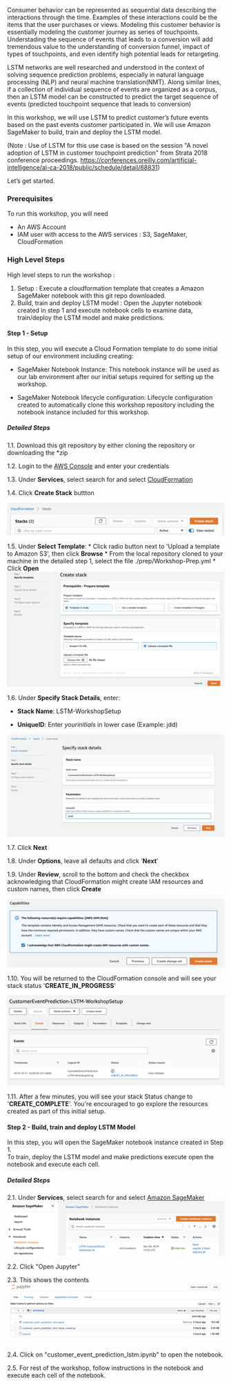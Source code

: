 Consumer behavior can be represented as sequential data describing the interactions through the time. Examples of these interactions could be the items that the user purchases or views.  Modeling this   customer behavior is essentially modeling the customer journey as series of touchpoints.  Understading the sequence of events that leads to a conversion will add tremendous value to the understanding of conversion funnel, impact of types of touchpoints, and even identify high potential leads for retargeting.

LSTM networks are well researched and understood in the context of solving sequence prediction problems, especially in natural language processing (NLP) and neural machine translation(NMT).  Along similar lines, if a collection of individual sequence of events are organized as a corpus, then an LSTM model can be constructed to predict the target sequence of events (predicted touchpoint sequence that leads to conversion)

In this workshop, we will use LSTM to predict customer’s future events based on the past events customer participated in.  We will use Amazon SageMaker to build, train and deploy the LSTM model.

(Note : Use of LSTM for this use case is based on the session "A novel adoption of LSTM in customer touchpoint prediction" from Strata 2018 conference proceedings. https://conferences.oreilly.com/artificial-intelligence/ai-ca-2018/public/schedule/detail/68831)

Let’s get started. 


### Prerequisites

To run this workshop, you will need 
* An AWS Account 
* IAM user with access to the AWS services : S3, SageMaker, CloudFormation 

### High Level Steps

High level steps to run the workshop :

1. Setup : Execute a cloudformation template that creates a Amazon SageMaker notebook with this git repo downloaded.
2. Build, train and deploy LSTM model : Open the Jupyter notebook created in step 1 and execute notebook cells to examine data, train/deploy the LSTM model and make predictions.

#### Step 1 - Setup

In this step, you will execute a Cloud Formation template to do some initial setup of our environment including creating:

* SageMaker Notebook Instance: This notebook instance will be used as our lab environment after our initial setups required for setting up the workshop.

* SageMaker Notebook lifecycle configuration: Lifecycle configuration created to automatically clone this workshop repository including the notebook instance included for this workshop.

##### Detailed Steps

1.1. Download this git repository by either cloning the repository or downloading the *zip

1.2. Login to the [AWS Console](https://https://console.aws.amazon.com/) and enter your credentials

1.3. Under **Services**, select search for and select [CloudFormation](https://console.aws.amazon.com/cloudformation)

1.4. Click **Create Stack** buttton

   ![CreateStack](images/CreateStack.png)
   
1.5. Under **Select Template**:
    * Click radio button next to 'Upload a template to Amazon S3', then click **Browse**
    * From the local repository cloned to your machine in the detailed step 1, select the file ./prep/Workshop-Prep.yml
    * Click **Open**
    ![CreateStack](images/CreateStack-SpecifyTemplate.png)
    
1.6. Under **Specify Stack Details**, enter: 

   * **Stack Name**: LSTM-WorkshopSetup 

   *  **UniqueID**: Enter *yourinitials* in lower case (Example: jdd)

   ![CreateStack](images/CreateStack-SpecifyStackDetails.png)

1.7. Click **Next**

1.8. Under **Options**, leave all defaults and click '**Next**'

1.9. Under **Review**, scroll to the bottom and check the checkbox acknowledging that CloudFormation might create IAM resources and custom names, then click **Create**

![CreateStack](images/CreateStack-IAMCapabilities.png)

1.10. You will be returned to the CloudFormation console and will see your stack status '**CREATE_IN_PROGRESS**'

![CreateStack](images/CreateStack-CreateInProgress.png)

1.11. After a few minutes, you will see your stack Status change to '**CREATE_COMPLETE**'.  You're encouraged to go explore the resources created as part of this initial setup. 


#### Step 2 - Build, train and deploy LSTM Model
In this step, you will open the SageMaker notebook instance created in Step 1.  
To train, deploy the LSTM model and make predictions execute open the notebook and execute each cell.
  
##### Detailed Steps
 
2.1. Under **Services**, select search for and select [Amazon SageMaker](https://console.aws.amazon.com/sagemaker)
![CreateStack](images/SageMakerDashboard.png) 

2.2. Click "Open Jupyter"

2.3. This shows the contents
![CreateStack](images/JupyterView.png) 

2.4. Click on "customer_event_prediction_lstm.ipynb" to open the notebook.  

2.5. For rest of the workshop, follow instructions in the notebook and execute each cell of the notebook.  
